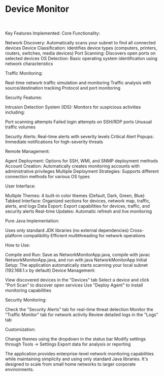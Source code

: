 # Device Monitor

<BR>
<BR>
Key Features Implemented:
Core Functionality:

Network Discovery: Automatically scans your subnet to find all connected devices
Device Classification: Identifies device types (computers, printers, routers, switches, media devices)
Port Scanning: Discovers open ports on selected devices
OS Detection: Basic operating system identification using network characteristics

Traffic Monitoring:

Real-time network traffic simulation and monitoring
Traffic analysis with source/destination tracking
Protocol and port monitoring

Security Features:

Intrusion Detection System (IDS): Monitors for suspicious activities including:

Port scanning attempts
Failed login attempts on SSH/RDP ports
Unusual traffic volumes


Security Alerts: Real-time alerts with severity levels
Critical Alert Popups: Immediate notifications for high-severity threats

Remote Management:

Agent Deployment: Options for SSH, WMI, and SNMP deployment methods
Account Creation: Automatically creates monitoring accounts with administrative privileges
Multiple Deployment Strategies: Supports different connection methods for various OS types

User Interface:

Multiple Themes: 4 built-in color themes (Default, Dark, Green, Blue)
Tabbed Interface: Organized sections for devices, network map, traffic, alerts, and logs
Data Export: Export capabilities for devices, traffic, and security alerts
Real-time Updates: Automatic refresh and live monitoring

Pure Java Implementation:

Uses only standard JDK libraries (no external dependencies)
Cross-platform compatibility
Efficient multithreading for network operations

How to Use:

Compile and Run: Save as NetworkMonitorApp.java, compile with javac NetworkMonitorApp.java, and run with java NetworkMonitorApp
Initial Setup: The application automatically starts scanning your local subnet (192.168.1.x by default)
Device Management:

View discovered devices in the "Devices" tab
Select a device and click "Port Scan" to discover open services
Use "Deploy Agent" to install monitoring capabilities


Security Monitoring:

Check the "Security Alerts" tab for real-time threat detection
Monitor the "Traffic Monitor" tab for network activity
Review detailed logs in the "Logs" tab


Customization:

Change themes using the dropdown in the status bar
Modify settings through Tools → Settings
Export data for analysis or reporting



The application provides enterprise-level network monitoring capabilities while maintaining simplicity and using only standard Java libraries. It's designed to scale from small home networks to larger corporate environments.
